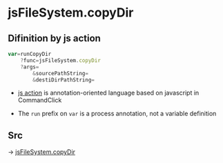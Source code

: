 # jsFileSystem.copyDir

## Difinition by js action

```js.js
var=runCopyDir
	?func=jsFileSystem.copyDir
	?args=
		&sourcePathString=
		&destiDirPathString=
```

- [js action](#) is annotation-oriented language based on javascript in CommandClick

- The `run` prefix on `var` is a process annotation, not a variable definition

## Src

-> [jsFileSystem.copyDir](https://github.com/puutaro/CommandClick/blob/master/app/src/main/java/com/puutaro/commandclick/fragment_lib/terminal_fragment/js_interface/file/JsFileSystem.kt#L243)



